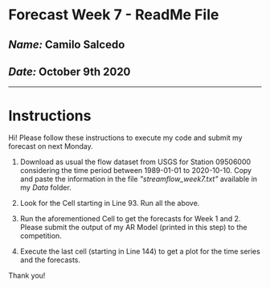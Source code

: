 # Forecast Week 7 - ReadMe File
## *Name:* Camilo Salcedo
## *Date:* October 9th 2020
___

# Instructions

Hi! Please follow these instructions to execute my code and submit my forecast on next Monday.

1. Download as usual the flow dataset from USGS for Station 09506000 considering the time period between 1989-01-01 to 2020-10-10. Copy and paste the information in the file *"streamflow_week7.txt"* available in my _Data_ folder.

2. Look for the Cell starting in Line 93. Run all the above.

3. Run the aforementioned Cell to get the forecasts for Week 1 and 2. Please submit the output of my AR Model (printed in this step) to the competition.

4. Execute the last cell (starting in Line 144) to get a plot for the time series and the forecasts.

Thank you!
